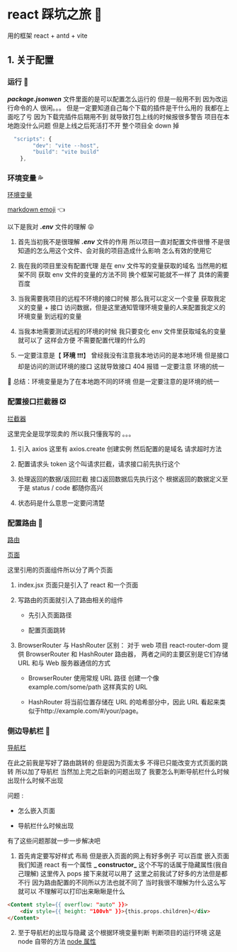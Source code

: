 # react 踩坑之旅 💢

用的框架 react + antd + vite

## 1. 关于配置

### 运行 🌈

**_package.jsonwen_** 文件里面的是可以配置怎么运行的 但是一般用不到 因为改运行命令的人 很闲。。。
但是一定要知道自己每个下载的插件是干什么用的 我都在上面吃了亏 因为下载完插件后期用不到 就导致打包上线的时候报很多警告 项目在本地跑没什么问题 但是上线之后死活打不开 整个项目全 down 掉

```js
  "scripts": {
        "dev": "vite --host",
        "build": "vite build"
    },
```

### 环境变量 💦

[环境变量](./.env)

[markdown emoji](https://gist.github.com/rxaviers/7360908) 👈

以下是我对 **_.env_** 文件的理解 😝

1. 首先当初我不是很理解 **_.env_** 文件的作用 所以项目一直对配置文件很懵 不是很知道的怎么用这个文件、会对我的项目造成什么影响 怎么有效的使用它

2. 我在我的项目里没有配置代理 是在 env 文件写的变量获取的域名 当然用的框架不同 获取 env 文件的变量的方法不同 换个框架可能就不一样了 具体的需要百度

3. 当我需要我项目的远程不环境的接口时候 那么我可以定义一个变量 获取我定义的变量 + 接口 访问数据，但是这里通知管理环境变量的人来配置我定义的环境变量 到远程的变量

4. 当我本地需要测试远程的环境的时候 我只要变化 env 文件里获取域名的变量就可以了 这样会方便 不需要配置代理的什么的

5. 一定要注意是【 **环境** ❗❗❗】 曾经我没有注意我本地访问的是本地环境 但是接口却是访问的测试环境的接口 这就导致接口 404 报错 一定要注意 环境的统一

📌 总结：环境变量是为了在本地跑不同的环境 但是一定要注意的是环境的统一

### 配置接口拦截器 ❎

[拦截器](./src/http/index.js)

这里完全是现学现卖的 所以我只懂我写的 。。。

1.  引入 axios 这里有 axios.create 创建实例 然后配置的是域名 请求超时方法

2.  配置请求头 token 这个叫请求拦截，请求接口前先执行这个

3.  处理返回的数据/返回拦截 接口返回数据后先执行这个 根据返回的数据定义至于是 status / code 都随你高兴

4.  状态码是什么意思一定要问清楚

### 配置路由 🌵

[路由](./src/router/index.jsx)

[页面](./src/router/routerConfigurationPage.jsx)

这里引用的页面组件所以分了两个页面

1. index.jsx 页面只是引入了 react 和一个页面

2. 写路由的页面就引入了路由相关的组件

    - 先引入页面路径

    - 配置页面跳转

3. BrowserRouter 与 HashRouter 区别： 对于 web 项目 react-router-dom 提供 BrowserRouter 和 HashRouter 路由器， 两者之间的主要区别是它们存储 URL 和与 Web 服务器通信的方式

    - BrowserRouter 使用常规 URL 路径 创建一个像 example.com/some/path 这样真实的 URL

    - HashRouter 将当前位置存储在 URL 的哈希部分中，因此 URL 看起来类似于http://example.com/#/your/page。

### 侧边导航栏 🌴

[导航栏](./src/page/common/page_menu.jsx)

在此之前我是写好了路由跳转的 但是因为页面太多 不得已只能改变方式页面的跳转 所以加了导航栏 当然加上完之后新的问题出现了 我要怎么判断导航栏什么时候出现什么时候不出现

问题 :

-   怎么嵌入页面

-   导航栏什么时候出现

有了这些问题那就一步一步解决吧

1. 首先肯定要写好样式 布局 但是嵌入页面的网上有好多例子 可以百度 嵌入页面 我们知道 react 有一个属性 **_ constructor_** 这个不写的话属于隐藏属性(我自己理解) 这里传入 pops 接下来就可以用了 这里之前我试了好多的方法但是都不行 因为路由配置的不同所以方法也就不同了 当时我很不理解为什么这么写就可以 不理解可以打印出来瞅瞅是什么

```html
<Content style={{ overflow: "auto" }}>
    <div style={{ height: "100vh" }}>{this.props.children}</div>
</Content>
```

2. 至于导航栏的出现与隐藏 这个根据环境变量判断 判断项目的运行环境 这是 node 自带的方法 [node 属性](public\环境变量.png)
